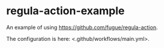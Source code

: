 # regula-action-example

An example of using <https://github.com/fugue/regula-action>.

The configuration is here: <.github/workflows/main.yml>.
